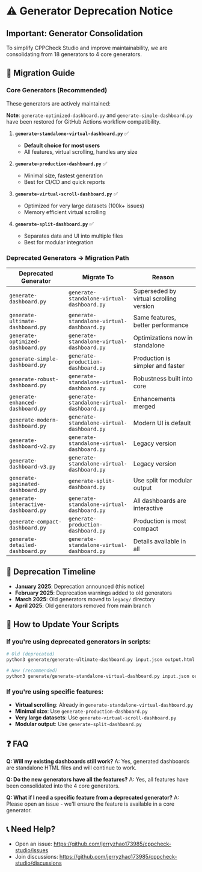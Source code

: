 # ⚠️ Generator Deprecation Notice

## Important: Generator Consolidation

To simplify CPPCheck Studio and improve maintainability, we are consolidating from 18 generators to 4 core generators.

## 🔄 Migration Guide

### Core Generators (Recommended)

These generators are actively maintained:

**Note**: `generate-optimized-dashboard.py` and `generate-simple-dashboard.py` have been restored for GitHub Actions workflow compatibility.

1. **`generate-standalone-virtual-dashboard.py`** ✅
   - **Default choice for most users**
   - All features, virtual scrolling, handles any size

2. **`generate-production-dashboard.py`** ✅
   - Minimal size, fastest generation
   - Best for CI/CD and quick reports

3. **`generate-virtual-scroll-dashboard.py`** ✅
   - Optimized for very large datasets (100k+ issues)
   - Memory efficient virtual scrolling

4. **`generate-split-dashboard.py`** ✅
   - Separates data and UI into multiple files
   - Best for modular integration

### Deprecated Generators → Migration Path

| Deprecated Generator | Migrate To | Reason |
|---------------------|------------|---------|
| `generate-dashboard.py` | `generate-standalone-virtual-dashboard.py` | Superseded by virtual scrolling version |
| `generate-ultimate-dashboard.py` | `generate-standalone-virtual-dashboard.py` | Same features, better performance |
| `generate-optimized-dashboard.py` | `generate-standalone-virtual-dashboard.py` | Optimizations now in standalone |
| `generate-simple-dashboard.py` | `generate-production-dashboard.py` | Production is simpler and faster |
| `generate-robust-dashboard.py` | `generate-standalone-virtual-dashboard.py` | Robustness built into core |
| `generate-enhanced-dashboard.py` | `generate-standalone-virtual-dashboard.py` | Enhancements merged |
| `generate-modern-dashboard.py` | `generate-standalone-virtual-dashboard.py` | Modern UI is default |
| `generate-dashboard-v2.py` | `generate-standalone-virtual-dashboard.py` | Legacy version |
| `generate-dashboard-v3.py` | `generate-standalone-virtual-dashboard.py` | Legacy version |
| `generate-paginated-dashboard.py` | `generate-split-dashboard.py` | Use split for modular output |
| `generate-interactive-dashboard.py` | `generate-standalone-virtual-dashboard.py` | All dashboards are interactive |
| `generate-compact-dashboard.py` | `generate-production-dashboard.py` | Production is most compact |
| `generate-detailed-dashboard.py` | `generate-standalone-virtual-dashboard.py` | Details available in all |

## 📅 Deprecation Timeline

- **January 2025**: Deprecation announced (this notice)
- **February 2025**: Deprecation warnings added to old generators
- **March 2025**: Old generators moved to `legacy/` directory
- **April 2025**: Old generators removed from main branch

## 🔧 How to Update Your Scripts

### If you're using deprecated generators in scripts:

```bash
# Old (deprecated)
python3 generate/generate-ultimate-dashboard.py input.json output.html

# New (recommended)
python3 generate/generate-standalone-virtual-dashboard.py input.json output.html
```

### If you're using specific features:

- **Virtual scrolling**: Already in `generate-standalone-virtual-dashboard.py`
- **Minimal size**: Use `generate-production-dashboard.py`
- **Very large datasets**: Use `generate-virtual-scroll-dashboard.py`
- **Modular output**: Use `generate-split-dashboard.py`

## ❓ FAQ

**Q: Will my existing dashboards still work?**
A: Yes, generated dashboards are standalone HTML files and will continue to work.

**Q: Do the new generators have all the features?**
A: Yes, all features have been consolidated into the 4 core generators.

**Q: What if I need a specific feature from a deprecated generator?**
A: Please open an issue - we'll ensure the feature is available in a core generator.

## 📞 Need Help?

- Open an issue: https://github.com/jerryzhao173985/cppcheck-studio/issues
- Join discussions: https://github.com/jerryzhao173985/cppcheck-studio/discussions
